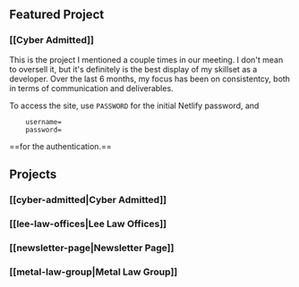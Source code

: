 ## Featured Project

### [[Cyber Admitted]]

This is the project I mentioned a couple times in our meeting. I don't mean to oversell it, but it's definitely is the best display of my skillset as a developer. Over the last 6 months, my focus has been on consistentcy, both in terms of communication and deliverables.

To access the site, use `PASSWORD` for the initial Netlify password, and

```
	username=
	password=
```

==for the authentication.==

## Projects

### [[cyber-admitted|Cyber Admitted]]

### [[lee-law-offices|Lee Law Offices]]

### [[newsletter-page|Newsletter Page]]

### [[metal-law-group|Metal Law Group]]
